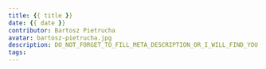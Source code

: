 ```yaml
---
title: {{ title }}
date: {{ date }}
contributor: Bartosz Pietrucha
avatar: bartosz-pietrucha.jpg
description: DO_NOT_FORGET_TO_FILL_META_DESCRIPTION_OR_I_WILL_FIND_YOU!
tags:
---
```

